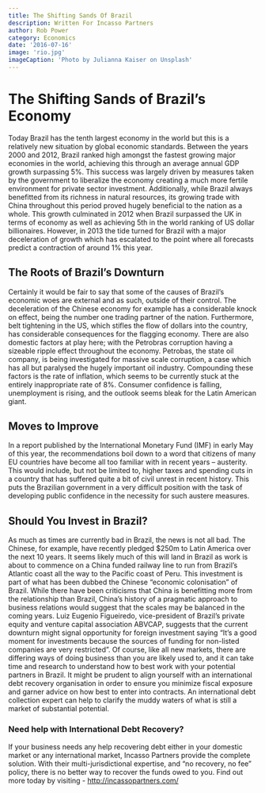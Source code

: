 ```yaml
---
title: The Shifting Sands Of Brazil
description: Written For Incasso Partners
author: Rob Power
category: Economics
date: '2016-07-16'
image: 'rio.jpg'
imageCaption: 'Photo by Julianna Kaiser on Unsplash'
---
```

# The Shifting Sands of Brazil’s Economy
Today Brazil has the tenth largest economy in the world but this is a relatively new situation by global economic standards. Between the years 2000 and 2012, Brazil ranked high amongst the fastest growing major economies in the world, achieving this through an average annual GDP growth surpassing 5%. This success was largely driven by measures taken by the government to liberalize the economy creating a much more fertile environment for private sector investment. Additionally, while Brazil always benefitted from its richness in natural resources, its growing trade with China throughout this period proved hugely beneficial to the nation as a whole. This growth culminated in 2012 when Brazil surpassed the UK in terms of economy as well as achieving 5th in the world ranking of US dollar billionaires. However, in 2013 the tide turned for Brazil with a major deceleration of growth which has escalated to the point where all forecasts predict a contraction of around 1% this year.
## The Roots of Brazil’s Downturn
Certainly it would be fair to say that some of the causes of Brazil’s economic woes are external and as such, outside of their control. The deceleration of the Chinese economy for example has a considerable knock on effect, being the number one trading partner of the nation. Furthermore, belt tightening in the US, which stifles the flow of dollars into the country, has considerable consequences for the flagging economy. There are also domestic factors at play here; with the Petrobras corruption having a sizeable ripple effect throughout the economy. Petrobas, the state oil company, is being investigated for massive scale corruption, a case which has all but paralysed the hugely important oil industry. Compounding these factors is the rate of inflation, which seems to be currently stuck at the entirely inappropriate rate of 8%. Consumer confidence is falling, unemployment is rising, and the outlook seems bleak for the Latin American giant.
## Moves to Improve
In a report published by the International Monetary Fund (IMF) in early May of this year, the recommendations boil down to a word that citizens of many EU countries have become all too familiar with in recent years – austerity. This would include, but not be limited to, higher taxes and spending cuts in a country that has suffered quite a bit of civil unrest in recent history. This puts the Brazilian government in a very difficult position with the task of developing public confidence in the necessity for such austere measures.
## Should You Invest in Brazil?
As much as times are currently bad in Brazil, the news is not all bad. The Chinese, for example, have recently pledged $250m to Latin America over the next 10 years. It seems likely much of this will land in Brazil as work is about to commence on a China funded railway line to run from Brazil’s Atlantic coast all the way to the Pacific coast of Peru. This investment is part of what has been dubbed the Chinese “economic colonisation” of Brazil. While there have been criticisms that China is benefitting more from the relationship than Brazil, China’s history of a pragmatic approach to business relations would suggest that the scales may be balanced in the coming years. Luiz Eugenio Figueiredo, vice-president of Brazil’s private equity and venture capital association ABVCAP, suggests that the current downturn might signal opportunity for foreign investment saying “It’s a good moment for investments because the sources of funding for non-listed companies are very restricted”. Of course, like all new markets, there are differing ways of doing business than you are likely used to, and it can take time and research to understand how to best work with your potential partners in Brazil. It might be prudent to align yourself with an international debt recovery organisation in order to ensure you minimize fiscal exposure and garner advice on how best to enter into contracts. An international debt collection expert can help to clarify the muddy waters of what is still a market of substantial potential.
### Need help with International Debt Recovery?
If your business needs any help recovering debt either in your domestic market or any international market, Incasso Partners provide the complete solution. With their multi-jurisdictional expertise, and “no recovery, no fee” policy, there is no better way to recover the funds owed to you.
Find out more today by visiting - http://incassopartners.com/

